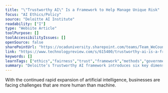 ```yaml
---
title: "\"Trustworthy AI\" Is a Framework to Help Manage Unique Risk"
focus: "AI Ethics/Policy"
source: "Deloitte AI Institute"
readability: ["I"]
type: "Website Article"
toolPurpose: []
toolAccessibilityIssues: []
openSource: false
sharePointUrl: "https://ocaduniversity.sharepoint.com/teams/Team_WeCount/Shared%20Documents/Resources%20and%20Tools/Literature%20(curated)/%E2%80%98Trustworthy%20AI%E2%80%99%20is%20a%20framework%20to%20help...ge%20unique%20risk%20-%20MIT%20Technology%20Review.pdf"
link: "https://www.technologyreview.com/s/615400/trustworthy-ai-is-a-framework-to-help-manage-unique-risk/"
keywords: []
learnTags: ["ethics","fairness","trust","framework","methods","government","business"]
summary: "Deloitte’s Trustworthy AI framework introduces six key dimensions that can help safeguard ethics and build a trustworthy AI strategy when considered collectively in the design, development, deployment, and operational phases of AI system implementation. "
---
```

With the continued rapid expansion of artificial intelligence, businesses are facing challenges that are more human than machine.
